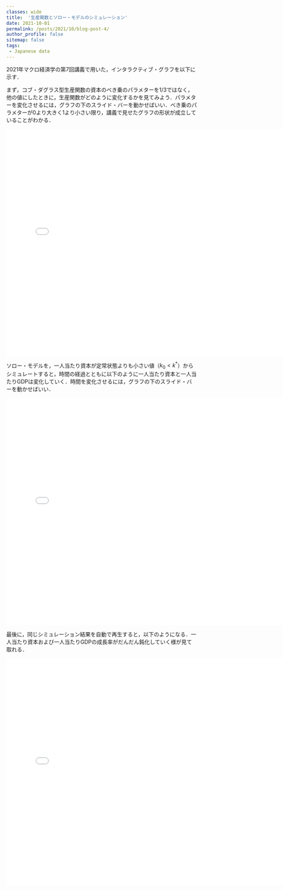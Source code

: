 ```yaml
---
classes: wide
title:  '生産関数とソロー・モデルのシミュレーション'
date: 2021-10-01
permalink: /posts/2021/10/blog-post-4/
author_profile: false
sitemap: false
tags: 
 - Japanese data
---
```


2021年マクロ経済学の第7回講義で用いた，インタラクティブ・グラフを以下に示す．


まず，コブ・ダグラス型生産関数の資本のべき乗のパラメターを1/3ではなく，他の値にしたときに，生産関数がどのように変化するかを見てみよう．パラメターを変化させるには，グラフの下のスライド・バーを動かせばいい．べき乗のパラメターが0より大きく1より小さい限り，講義で見せたグラフの形状が成立していることがわかる．

<iframe id="igraph" scrolling="no" style="border:none;" seamless="seamless" src="/files/fig-2021-10-11-blog-post-4/production.html"  autosize=true height="600" width="150%"></iframe>


ソロー・モデルを，一人当たり資本が定常状態よりも小さい値（$k_0< k^*$）からシミュレートすると，時間の経過とともに以下のように一人当たり資本と一人当たりGDPは変化していく．時間を変化させるには，グラフの下のスライド・バーを動かせばいい．

<iframe id="igraph" scrolling="no" style="border:none;" seamless="seamless" src="/files/fig-2021-10-11-blog-post-4/solow_simulation.html" height="600"  width="150%"></iframe>

最後に，同じシミュレーション結果を自動で再生すると，以下のようになる．一人当たり資本および一人当たりGDPの成長率がだんだん鈍化していく様が見て取れる．

<iframe id="igraph" scrolling="no" style="border:none;" seamless="seamless" src="/files/fig-2021-10-11-blog-post-4/solow_simulation2.html" height="600"  width="150%"></iframe>



